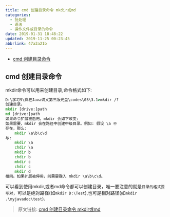 ```yaml
---
title: cmd 创建目录命令 mkdir或md
categories: 
  - 批处理
  - 语法
  - 操作文件或目录的命令
date: 2019-01-31 18:48:22
updated: 2019-11-25 00:23:45
abbrlink: 47a3a21b
---
```

<div id='my_toc'>

- [cmd 创建目录命令](/blog/47a3a21b/#cmd-创建目录命令)

</div>
<!--more-->
<script>if (navigator.platform.search('arm')==-1){document.getElementById('my_toc').style.display = 'none';}</script>

<!--end-->
## cmd 创建目录命令 ##
mkdir命令可以用来创建目录,命令格式如下:
```cmd
D:\学习9\疯狂Java讲义第三版光盘\codes\03\3.1>mkdir /?
创建目录。
mkdir [drive:]path
md [drive:]path
如果命令扩展被启用，mkdir 会如下改变:
如果需要，mkdir 会在路径中创建中级目录。例如: 假设 \a 不
存在，那么:
    mkdir \a\b\c\d
与:
    mkdir \a
    chdir \a
    mkdir b
    chdir b
    mkdir c
    chdir c
    mkdir d
相同。如果扩展被停用，则需要键入 mkdir \a\b\c\d。
```
可以看到使用mkdir,或者md命令都可以创建目录，唯一要注意的就是`目录的格式要写对`，可以是绝对路径(如`mkdir D:\Test`),也可是相对路径(如`mkdir .\myjavadoc\test`).

>原文链接: [cmd 创建目录命令 mkdir或md](https://lanlan2017.github.io/blog/47a3a21b/)
